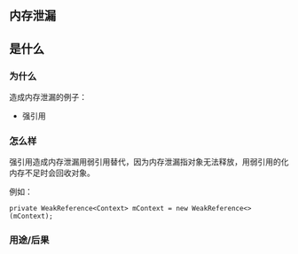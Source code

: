 ## 内存泄漏

## 是什么

### 为什么

造成内存泄漏的例子：

- 强引用

### 怎么样

强引用造成内存泄漏用弱引用替代，因为内存泄漏指对象无法释放，用弱引用的化内存不足时会回收对象。

例如：
```
private WeakReference<Context> mContext = new WeakReference<>(mContext);
```

### 用途/后果


